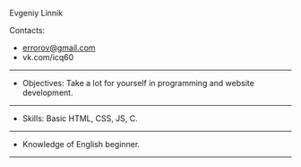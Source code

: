 Evgeniy Linnik

Contacts:
- errorov@gmail.com
- vk.com/icq60
___
- Objectives:
Take a lot for yourself in programming and website development.
___
- Skills:
Basic HTML, CSS, JS, C.
___
- Knowledge of English beginner.
___